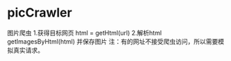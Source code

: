 # picCrawler
图片爬虫
1.获得目标网页  html = getHtml(url)
2.解析html getImagesByHtml(html) 并保存图片
注：有的网址不接受爬虫访问，所以需要模拟真实请求。
